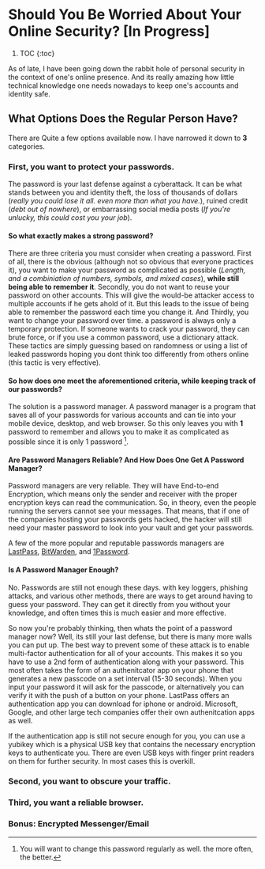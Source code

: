 # Should You Be Worried About Your Online Security? [**In Progress**]

1. TOC
{:toc}

As of late, I have been going down the rabbit hole of personal security in the context of one's online presence.
And its really amazing how little technical knowledge one needs nowadays to keep one's accounts and identity safe.

## What Options Does the Regular Person Have?

There are Quite a few options available now. I have narrowed it down to **3** categories.

### First, you want to protect your passwords.

The password is your last defense against a cyberattack. It can be what stands between you and identity theft,
the loss of thousands of dollars (*really you could lose it all. even more than what you have.*), ruined credit (*debt out of nowhere*),
or embarrassing social media posts (*If you're unlucky, this could cost you your job*).

#### So what exactly makes a strong password? 

There are three criteria you must consider when creating a password. First of all, there is the obvious (although not so obvious that everyone practices it), you want 
to make your password as complicated as possible (*Length, and a combiniation of numbers, symbols, and mixed cases*), **while still being able to remember it**.
Secondly, you do not want to reuse your password on other accounts. This will give the would-be attacker access to multiple accounts if he gets ahold
of it. But this leads to the issue of being able to remember the password each time you change it. And Thirdly, you want to change your password over time. 
a password is always only a temporary protection. If someone wants to crack your password, they can brute force,
or if you use a common password, use a dictionary attack. These tactics are simply guessing based on randomness or using a list
of leaked passwords hoping you dont think too differently from others online (this tactic is very effective).

#### So how does one meet the aforementioned criteria, while keeping track of our passwords?

The solution is a password manager. A password manager is a program that saves all of your passwords for various accounts and can tie into your
mobile device, desktop, and web browser. So this only leaves you with **1** password to remember and allows you to make it as complicated as possible
since it is only 1 password [^1]. 

#### Are Password Managers Reliable? And How Does One Get A Password Manager?

Password managers are very reliable. They will have End-to-end Encryption, which means only the sender and receiver with the proper encryption keys can read the communication. So, in theory, even the people running the servers cannot see your messages. That means, that if one of the companies hosting your passwords gets hacked, the hacker will still need your master password to look into your vault and get your passwords.

A few of the more popular and reputable passwords managers are [LastPass](https://www.lastpass.com/), [BitWarden](https://bitwarden.com/), and [1Password](https://1password.com/).

#### Is A Password Manager Enough?

No. Passwords are still not enough these days. with key loggers, phishing attacks, and various other methods, there are ways to get around having to guess your password. They can get it directly from you without your knowledge, and often times this is much easier and more effective.

So now you're probably thinking, then whats the point of a password manager now? Well, its still your last defense, but there is many more walls you can put up. The best way to prevent some of these attack is to enable multi-factor authentication for all of your accounts. This makes it so you have to use a 2nd form of authentication along with your password. This most often takes the form of an authenitcator app on your phone that generates a new passcode on a set interval (15-30 seconds). When you input your password it will ask for the passcode, or alternatively you can verify it with the push of a button on your phone. LastPass offers an authentication app you can download for iphone or android. Microsoft, Google, and other large tech companies offer their own authenitcation apps as well.

If the authentication app is still not secure enough for you, you can use a yubikey which is a physical USB key that contains the necessary encryption keys to authenticate you. There are even USB keys with finger print readers on them for further security. In most cases this is overkill.

### Second, you want to obscure your traffic.

### Third, you want a reliable browser.

### Bonus: Encrypted Messenger/Email
[^1]: You will want to change this password regularly as well. the more often, the better.
